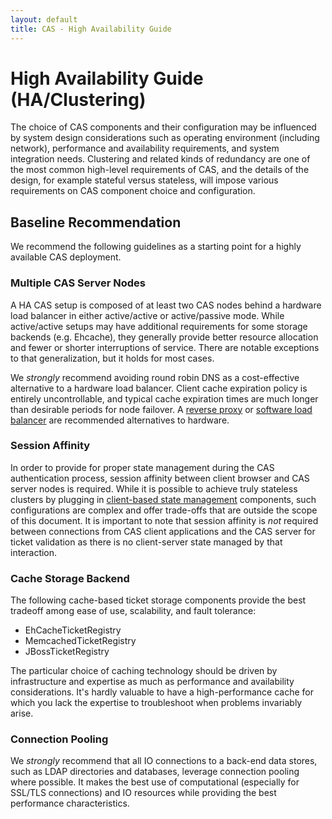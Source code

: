 ```yaml
---
layout: default
title: CAS - High Availability Guide
---
```

# High Availability Guide (HA/Clustering)

The choice of CAS components and their configuration may be influenced by system design considerations such as
operating environment (including network), performance and availability requirements, and system integration needs.
Clustering and related kinds of redundancy are one of the most common high-level requirements of CAS, and the details
of the design, for example stateful versus stateless, will impose various requirements on CAS component choice and
configuration.

## Baseline Recommendation
We recommend the following guidelines as a starting point for a highly available CAS deployment.

### Multiple CAS Server Nodes
A HA CAS setup is composed of at least two CAS nodes behind a hardware load balancer in either active/active or
active/passive mode. While active/active setups may have additional requirements for some storage backends
(e.g. Ehcache), they generally provide better resource allocation and fewer or shorter interruptions of service.
There are notable exceptions to that generalization, but it holds for most cases.

We _strongly_ recommend avoiding round robin DNS as a cost-effective alternative to a hardware load balancer.
Client cache expiration policy is entirely uncontrollable, and typical cache expiration times are much longer than
desirable periods for node failover. A [reverse proxy](http://httpd.apache.org/docs/current/mod/mod_proxy.html) or
[software load balancer](http://www.linuxvirtualserver.org/software/ipvs.html) are recommended alternatives to hardware.

### Session Affinity
In order to provide for proper state management during the CAS authentication process, session affinity between client
browser and CAS server nodes is required. While it is possible to achieve truly stateless clusters by plugging in
[client-based state management](https://github.com/serac/spring-webflow-client-repo) components, such configurations
are complex and offer trade-offs that are outside the scope of this document. It is important to note that session
affinity is _not_ required between connections from CAS client applications and the CAS server for ticket validation
as there is no client-server state managed by that interaction.

### Cache Storage Backend
The following cache-based ticket storage components provide the best tradeoff among ease of use, scalability, and
fault tolerance:

* EhCacheTicketRegistry
* MemcachedTicketRegistry
* JBossTicketRegistry

The particular choice of caching technology should be driven by infrastructure and expertise as much as performance
and availability considerations. It's hardly valuable to have a high-performance cache for which you lack the
expertise to troubleshoot when problems invariably arise.

### Connection Pooling
We _strongly_ recommend that all IO connections to a back-end data stores, such as LDAP directories and databases,
leverage connection pooling where possible. It makes the best use of computational (especially for SSL/TLS connections)
and IO resources while providing the best performance characteristics.
